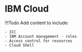 # IBM Cloud

!!!Todo
    Add content to include:

    - ICC
    - IBM Account management - roles
    - Access control for resources
    - Cloud Shell
